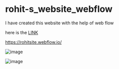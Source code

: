 # rohit-s_website_webflow
I have created this website with the help of web flow

here is the <a href="https://rohitsite.webflow.io/" target="_blank">LINK</a>


https://rohitsite.webflow.io/








![image](https://user-images.githubusercontent.com/96192862/166831958-2fcbb93e-0eff-484c-bb7b-6101918161d7.png)

![image](https://user-images.githubusercontent.com/96192862/166831779-fd76114b-324e-4076-ad95-b618195f18cc.png)
